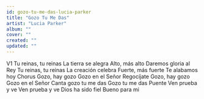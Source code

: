 ```yaml
---
id: gozo-tu-me-das-lucia-parker
title: "Gozo Tu Me Das"
artist: "Lucia Parker"
album: ""
cover: ""
created: ""
updated: ""
---
```


V1
Tu   reinas,   tu   reinas
La   tierra   se   alegra
Alto,   más   alto
Daremos   gloria   al   Rey
Tu   reinas,   tu   reinas
La   creación   celebra
Fuerte,   más   fuerte
Te   alabamos   hoy
Chorus
Gozo,   hay   gozo
Gozo   en   el   Señor
Regocíjate
Gozo,   hay   gozo
Gozo   en   el   Señor
Canta   gozo   tu   me   das
Gozo   tu   me   das
Puente
Ven   prueba   y   ve
Ven   prueba   y   ve
Dios   ha   sido   fiel
Bueno   para   mi